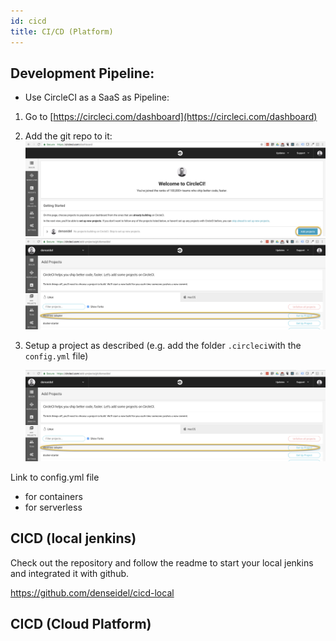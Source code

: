 ```yaml
---
id: cicd
title: CI/CD (Platform)
---
```


## Development Pipeline:

* Use CircleCI as a SaaS as Pipeline:

1. Go to [https://circleci.com/dashboard](https://circleci.com/dashboard)
2. Add the git repo to it:![](/img/add-git-repo-to-circleci.png)![](/img/add-git-repo-to-circleci-2.png)
3. Setup a project as described \(e.g. add the folder `.circleci`with the `config.yml` file\)  

   ![](/img/setup-circleci-project.png)

Link to config.yml file 

* for containers
* for serverless



## CICD (local jenkins)

Check out the repository and follow the readme to start your local jenkins and integrated it with github. 

https://github.com/denseidel/cicd-local


## CICD (Cloud Platform)

